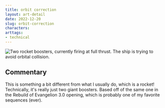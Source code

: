 ```yaml
---
title: orbit correction
layout: art-detail
date: 2022-12-20
slug: orbit-correction
characters:
arttags:
- technical
---
```

![
Two rocket boosters, currently firing at full thrust. The ship is trying to avoid orbital collision.
](/art/orbit-correction.webp)
## Commentary

This is something a bit different from what I usually do, which is a rocket! Technically, it's really just two giant boosters.
Based off of the same one in the Rebuild of Evangelion 3.0 opening, which is probably one of my favorite sequences (ever).

